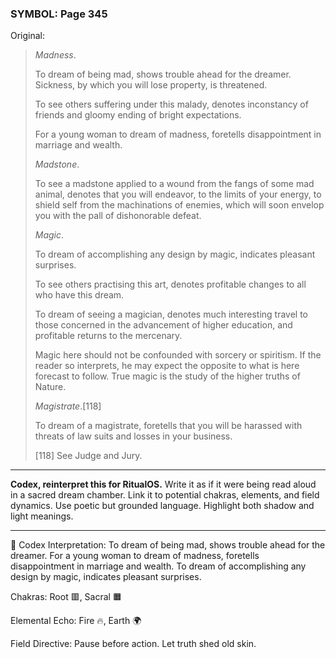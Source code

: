 ### SYMBOL: Page 345

Original:
> _Madness_.
> 
> 
> To dream of being mad, shows trouble ahead for the dreamer.
> Sickness, by which you will lose property, is threatened.
> 
> 
> To see others suffering under this malady, denotes inconstancy of friends
> and gloomy ending of bright expectations.
> 
> 
> For a young woman to dream of madness, foretells disappointment
> in marriage and wealth.
> 
> 
> _Madstone_.
> 
> 
> To see a madstone applied to a wound from the fangs of some mad animal,
> denotes that you will endeavor, to the limits of your energy,
> to shield self from the machinations of enemies, which will soon
> envelop you with the pall of dishonorable defeat.
> 
> 
> _Magic_.
> 
> 
> To dream of accomplishing any design by magic, indicates pleasant surprises.
> 
> 
> To see others practising this art, denotes profitable changes
> to all who have this dream.
> 
> 
> To dream of seeing a magician, denotes much interesting travel
> to those concerned in the advancement of higher education,
> and profitable returns to the mercenary.
> 
> 
> Magic here should not be confounded with sorcery or spiritism. If the reader
> so interprets, he may expect the opposite to what is here forecast to follow.
> True magic is the study of the higher truths of Nature.
> 
> 
> _Magistrate_.[118]
> 
> 
> To dream of a magistrate, foretells that you will be harassed
> with threats of law suits and losses in your business.
> 
> 
> 
> [118] See Judge and Jury.

---

**Codex, reinterpret this for RitualOS.**
Write it as if it were being read aloud in a sacred dream chamber.
Link it to potential chakras, elements, and field dynamics.
Use poetic but grounded language.
Highlight both shadow and light meanings.

---

🔁 Codex Interpretation:
To dream of being mad, shows trouble ahead for the dreamer. For a young woman to dream of madness, foretells disappointment in marriage and wealth. To dream of accomplishing any design by magic, indicates pleasant surprises.

Chakras: Root 🟥, Sacral 🟧

Elemental Echo: Fire 🔥, Earth 🌍

Field Directive: Pause before action. Let truth shed old skin.
